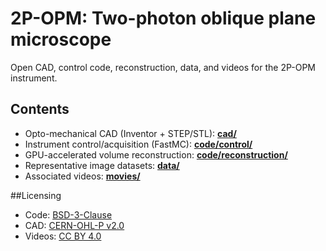 # 2P-OPM: Two-photon oblique plane microscope

Open CAD, control code, reconstruction, data, and videos for the 2P-OPM instrument.

## Contents
- Opto-mechanical CAD (Inventor + STEP/STL): **[cad/](./cad)**
- Instrument control/acquisition (FastMC): **[code/control/](./code/control)**
- GPU-accelerated volume reconstruction: **[code/reconstruction/](./code/reconstruction)**
- Representative image datasets: **[data/](./data)**
- Associated videos: **[movies/](./movies)**

##Licensing
- Code: [BSD-3-Clause](./LICENSE)
- CAD: [CERN-OHL-P v2.0](./cad/LICENSE)
- Videos: [CC BY 4.0](./movies/LICENSE)
